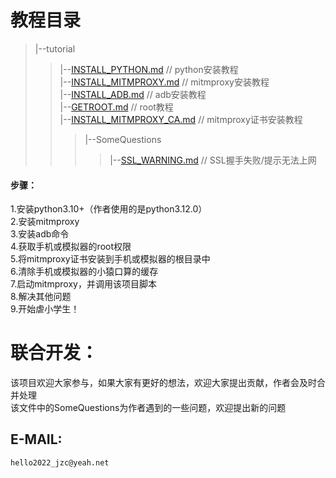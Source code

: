 # 教程目录
>|--tutorial  
>>|--[INSTALL_PYTHON.md](/tutorial/INSTALL_PYTHON.md)  // python安装教程  
>>|--[INSTALL_MITMPROXY.md](/tutorial/INSTALL_MITMPROXY.md)  // mitmproxy安装教程  
>>|--[INSTALL_ADB.md](/tutorial/INSTALL_ADB.md)  // adb安装教程  
>>|--[GETROOT.md](/tutorial/GETROOT.md)  // root教程  
>>|--[INSTALL_MITMPROXY_CA.md](/tutorial/INSTALL_MITMPROXY_CA.md)  // mitmproxy证书安装教程  
>>>|--SomeQuestions
>>>>|--[SSL_WARNING.md](/tutorial/SomeQuestions/SSL_WARNING.md)  // SSL握手失败/提示无法上网  
  #### 步骤：
  1.安装python3.10+（作者使用的是python3.12.0）  
  2.安装mitmproxy  
  3.安装adb命令  
  4.获取手机或模拟器的root权限  
  5.将mitmproxy证书安装到手机或模拟器的根目录中  
  6.清除手机或模拟器的小猿口算的缓存  
  7.启动mitmproxy，并调用该项目脚本  
  8.解决其他问题  
  9.开始虐小学生！  

# 联合开发：
  该项目欢迎大家参与，如果大家有更好的想法，欢迎大家提出贡献，作者会及时合并处理  
  该文件中的SomeQuestions为作者遇到的一些问题，欢迎提出新的问题  
  ## E-MAIL:
    hello2022_jzc@yeah.net  